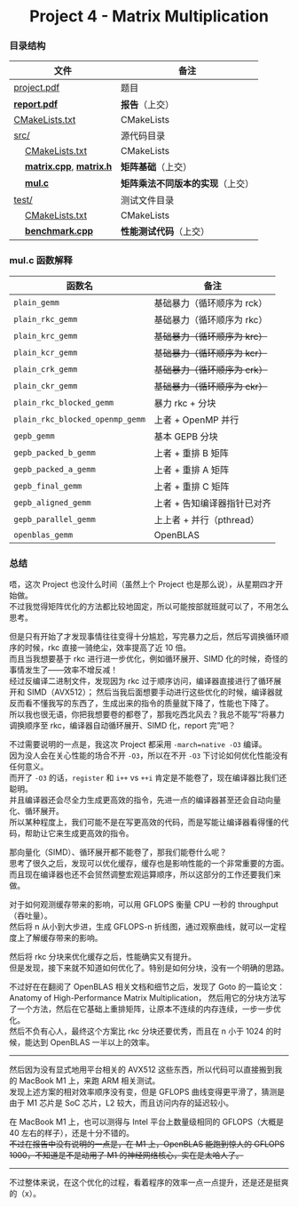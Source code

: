 <div align="center">

# Project 4 - Matrix Multiplication

</div>

### 目录结构

|                                文件                                    |   备注   |
|------------------------------------------------------------------------|---------|
| [project.pdf](project.pdf)                                             | 题目 |
| **[report.pdf](report.pdf)**                                           | **报告**（上交） |
| [CMakeLists.txt](CMakeLists.txt)                                       | CMakeLists |
| [src/](src)                                                            | 源代码目录 |
| &emsp; [CMakeLists.txt](src/CMakeLists.txt)                            | CMakeLists |
| &emsp; **[matrix.cpp](src/matrix.c)**, **[matrix.h](src/matrix.h)**    | **矩阵基础**（上交） |
| &emsp; **[mul.c](src/mul.c)**                                          | **矩阵乘法不同版本的实现**（上交） |
| [test/](test)                                                          | 测试文件目录 |
| &emsp; [CMakeLists.txt](test/CMakeLists.txt)                           | CMakeLists |
| &emsp; **[benchmark.cpp](test/benchmark.cpp)**                         | **性能测试代码**（上交） |

### mul.c 函数解释

|              函数名              |   备注   |
|----------------------------------|---------|
| `plain_gemm`                     | 基础暴力（循环顺序为 rck） |
| `plain_rkc_gemm`                 | 基础暴力（循环顺序为 rkc） |
| `plain_krc_gemm`                 | ~~基础暴力（循环顺序为 krc）~~ |
| `plain_kcr_gemm`                 | ~~基础暴力（循环顺序为 kcr）~~ |
| `plain_crk_gemm`                 | ~~基础暴力（循环顺序为 crk）~~ |
| `plain_ckr_gemm`                 | ~~基础暴力（循环顺序为 ckr）~~ |
| `plain_rkc_blocked_gemm`         | 暴力 rkc + 分块 |
| `plain_rkc_blocked_openmp_gemm`  | 上者 + OpenMP 并行 |
| `gepb_gemm`                      | 基本 GEPB 分块 |
| `gepb_packed_b_gemm`             | 上者 + 重排 B 矩阵 |
| `gepb_packed_a_gemm`             | 上者 + 重排 A 矩阵 |
| `gepb_final_gemm`                | 上者 + 重排 C 矩阵 |
| `gepb_aligned_gemm`              | 上者 + 告知编译器指针已对齐 |
| `gepb_parallel_gemm`             | 上上者 + 并行（pthread） |
| `openblas_gemm`                  | OpenBLAS |

### 总结

唔，这次 Project 也没什么时间（虽然上个 Project 也是那么说），从星期四才开始做。  
不过我觉得矩阵优化的方法都比较地固定，所以可能按部就班就可以了，不用怎么思考。

但是只有开始了才发现事情往往变得十分尴尬，写完暴力之后，然后写调换循环顺序的时候，rkc 直接一骑绝尘，效率提高了近 10 倍。  
而且当我想要基于 rkc 进行进一步优化，例如循环展开、SIMD 化的时候，奇怪的事情发生了——效率不增反减！  
经过反编译二进制文件，发现因为 rkc 过于顺序访问，编译器直接进行了循环展开和 SIMD（AVX512）；
然后当我后面想要手动进行这些优化的时候，编译器就反而看不懂我写的东西了，生成出来的指令的质量就下降了，性能也下降了。  
所以我也很无语，你把我想要卷的都卷了，那我吃西北风去？我总不能写“将暴力调换顺序至 rkc，编译器自动循环展开、SIMD 化，report 完”吧？

不过需要说明的一点是，我这次 Project 都采用 `-march=native -O3` 编译。  
因为没人会在关心性能的场合不开 `-O3`，所以在不开 `-O3` 下讨论如何优化性能没有任何意义。  
而开了 `-O3` 的话，`register` 和 `i++` vs `++i` 肯定是不能卷了，现在编译器比我们还聪明。  
并且编译器还会尽全力生成更高效的指令，先进一点的编译器甚至还会自动向量化、循环展开。  
所以某种程度上，我们可能不是在写更高效的代码，而是写能让编译器看得懂的代码，帮助让它来生成更高效的指令。

那向量化（SIMD）、循环展开都不能卷了，那我们能卷什么呢？  
思考了很久之后，发现可以优化缓存，缓存也是影响性能的一个非常重要的方面。  
而且现在编译器也还不会贸然调整宏观运算顺序，所以这部分的工作还要我们来做。

对于如何观测缓存带来的影响，可以用 GFLOPS 衡量 CPU 一秒的 throughput（吞吐量）。  
然后将 n 从小到大步进，生成 GFLOPS-n 折线图，通过观察曲线，就可以一定程度上了解缓存带来的影响。

然后将 rkc 分块来优化缓存之后，性能确实又有提升。  
但是发现，接下来就不知道如何优化了。特别是如何分块，没有一个明确的思路。

不过好在在翻阅了 OpenBLAS 相关文档和细节之后，发现了 Goto 的一篇论文：Anatomy of High-Performance Matrix Multiplication，
然后用它的分块方法写了一个方法，然后在它基础上重排矩阵，让原本不连续的内存连续，一步一步优化。  
然后不负有心人，最终这个方案比 rkc 分块还要优秀，而且在 n 小于 1024 的时候，能达到 OpenBLAS 一半以上的效率。

---

然后因为没有显式地用平台相关的 AVX512 这些东西，所以代码可以直接搬到我的 MacBook M1 上，来跑 ARM 相关测试。  
发现上述方案的相对效率顺序没有变，但是 GFLOPS 曲线变得更平滑了，猜测是由于 M1 芯片是 SoC 芯片，L2 较大，而且访问内存的延迟较小。

在 MacBook M1 上，也可以测得与 Intel 平台上数量级相同的 GFLOPS（大概是 40 左右的样子），还是十分不错的。  
~~不过在报告中没有说明的一点是，在 M1 上，OpenBLAS 能跑到惊人的 GFLOPS 1000，不知道是不是动用了 M1 的神经网络核心，实在是太哈人了。~~

---

不过整体来说，在这个优化的过程，看着程序的效率一点一点提升，还是还是挺爽的（x）。
